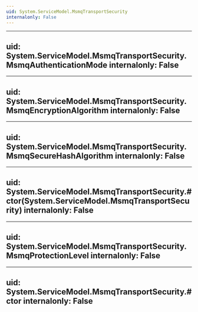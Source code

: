```yaml
---
uid: System.ServiceModel.MsmqTransportSecurity
internalonly: False
---
```


---
uid: System.ServiceModel.MsmqTransportSecurity.MsmqAuthenticationMode
internalonly: False
---

---
uid: System.ServiceModel.MsmqTransportSecurity.MsmqEncryptionAlgorithm
internalonly: False
---

---
uid: System.ServiceModel.MsmqTransportSecurity.MsmqSecureHashAlgorithm
internalonly: False
---

---
uid: System.ServiceModel.MsmqTransportSecurity.#ctor(System.ServiceModel.MsmqTransportSecurity)
internalonly: False
---

---
uid: System.ServiceModel.MsmqTransportSecurity.MsmqProtectionLevel
internalonly: False
---

---
uid: System.ServiceModel.MsmqTransportSecurity.#ctor
internalonly: False
---
